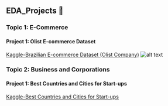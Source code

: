 ## EDA_Projects 🐠
### Topic 1: E-Commerce
#### Project 1: Olist E-commerce Dataset 
[Kaggle-Brazilian E-commerce Dataset (Olist Company)](https://www.kaggle.com/olistbr/brazilian-ecommerce)
![alt text](https://i.imgur.com/HRhd2Y0.png)

### Topic 2: Business and Corporations
#### Project 1: Best Countries and Cities for Start-ups
[Kaggle-Best Countries and Cities for Start-ups](https://www.kaggle.com/ramjasmaurya/best-cities-and-countries-for-startups-in-2021)
